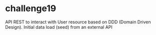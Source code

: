 # challenge19

API REST to interact with User resource based on DDD (Domain Driven Design). 
Initial data load (seed) from an external API
